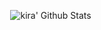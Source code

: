 <p align="center">
  <img alt="kira' Github Stats" src="https://camo.githubusercontent.com/3767b71d80d99601de3ca199ab430ec22c3e404cb4f4a75417be8e53a45ec24a/68747470733a2f2f6769746875622d726561646d652d737461" />
 <img src="" /> 
</p>
